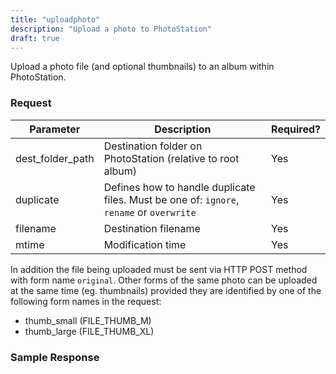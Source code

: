 ```yaml
---
title: "uploadphoto"
description: "Upload a photo to PhotoStation"
draft: true
---
```


Upload a photo file (and optional thumbnails) to an album within PhotoStation.

### Request ###

Parameter       |Description|Required?
----------------|-----------|---------
dest_folder_path|Destination folder on PhotoStation (relative to root album) |Yes
duplicate       |Defines how to handle duplicate files. Must be one of: `ignore`, `rename` or `overwrite`|Yes
filename        |Destination filename|Yes
mtime           |Modification time  |Yes

In addition the file being uploaded must be sent via HTTP POST method with form name `original`.
Other forms of the same photo can be uploaded at the same time (eg. thumbnails) provided they
are identified by one of the following form names in the request:

- thumb_small (FILE_THUMB_M)
- thumb_large (FILE_THUMB_XL)

### Sample Response ###
